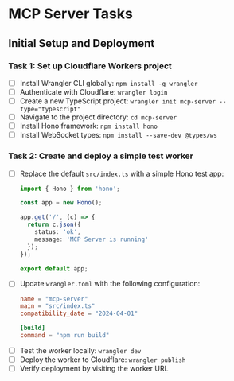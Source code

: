 # MCP Server Tasks

## Initial Setup and Deployment

### Task 1: Set up Cloudflare Workers project
- [ ] Install Wrangler CLI globally: `npm install -g wrangler`
- [ ] Authenticate with Cloudflare: `wrangler login`
- [ ] Create a new TypeScript project: `wrangler init mcp-server --type="typescript"`
- [ ] Navigate to the project directory: `cd mcp-server`
- [ ] Install Hono framework: `npm install hono`
- [ ] Install WebSocket types: `npm install --save-dev @types/ws`

### Task 2: Create and deploy a simple test worker
- [ ] Replace the default `src/index.ts` with a simple Hono test app:
  ```typescript
  import { Hono } from 'hono';

  const app = new Hono();

  app.get('/', (c) => {
    return c.json({
      status: 'ok',
      message: 'MCP Server is running'
    });
  });

  export default app;
  ```
- [ ] Update `wrangler.toml` with the following configuration:
  ```toml
  name = "mcp-server"
  main = "src/index.ts"
  compatibility_date = "2024-04-01"

  [build]
  command = "npm run build"
  ```
- [ ] Test the worker locally: `wrangler dev`
- [ ] Deploy the worker to Cloudflare: `wrangler publish`
- [ ] Verify deployment by visiting the worker URL